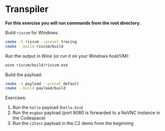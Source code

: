# Transpiler

**For this exercise you will run commands from the root directory.**

Build `riscvm` for Windows:

```sh
cmake -S riscvm --preset tracing
cmake --build riscvm/build
```

Run the output in Wine (or run it on your Windows host/VM):

```sh
wine riscvm/build/riscvm.exe
```

Build the payload:

```sh
cmake -S payload --preset default
cmake --build payload/build
```

Exercises:
1. Run the `hello` payload (`hello.bin`)
2. Run the `msgbox` payload (port 8080 is forwarded to a NoVNC instance in the Codespace)
3. Run the `c2test` payload in the C2 demo from the beginning
